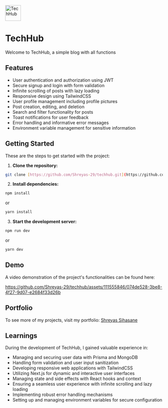 <img src="https://github.com/Shreyas-29/techhub/assets/111555846/fb510987-2ea5-47b9-ac66-4ffddc098508" alt="TechHub" width="50px" />

# TechHub


Welcome to TechHub, a simple blog with all functions

## Features

* User authentication and authorization using JWT
* Secure signup and login with form validation
* Infinite scrolling of posts with lazy loading
* Responsive design using TailwindCSS
* User profile management including profile pictures
* Post creation, editing, and deletion
* Search and filter functionality for posts
* Toast notifications for user feedback
* Error handling and informative error messages
* Environment variable management for sensitive information

## Getting Started

These are the steps to get started with the project:

1. **Clone the repository:**

```bash
git clone [https://github.com/Shreyas-29/techhub.git](https://github.com/Shreyas-29/techhub.git)
```

2. **Install dependencies:**

```bash
npm install
```

or
```bash
yarn install
```

3. **Start the development server:**

```bash
npm run dev
```

or
```bash
yarn dev
```

## Demo

A video demonstration of the project's functionalities can be found here:


https://github.com/Shreyas-29/techhub/assets/111555846/074de528-3be8-4f27-9d07-e2684f33d26b


## Portfolio

To see more of my projects, visit my portfolio:
[Shreyas Sihasane](https://shreyas-sihasane.vercel.app/)

## Learnings

During the development of TechHub, I gained valuable experience in:

- Managing and securing user data with Prisma and MongoDB
- Handling form validation and user input sanitization
- Developing responsive web applications with TailwindCSS
- Utilizing Next.js for dynamic and interactive user interfaces
- Managing state and side effects with React hooks and context
- Ensuring a seamless user experience with infinite scrolling and lazy loading
- Implementing robust error handling mechanisms
- Setting up and managing environment variables for secure configuration


